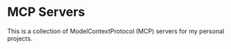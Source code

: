 # MCP Servers

This is a collection of ModelContextProtocol (MCP) servers for my personal projects.

